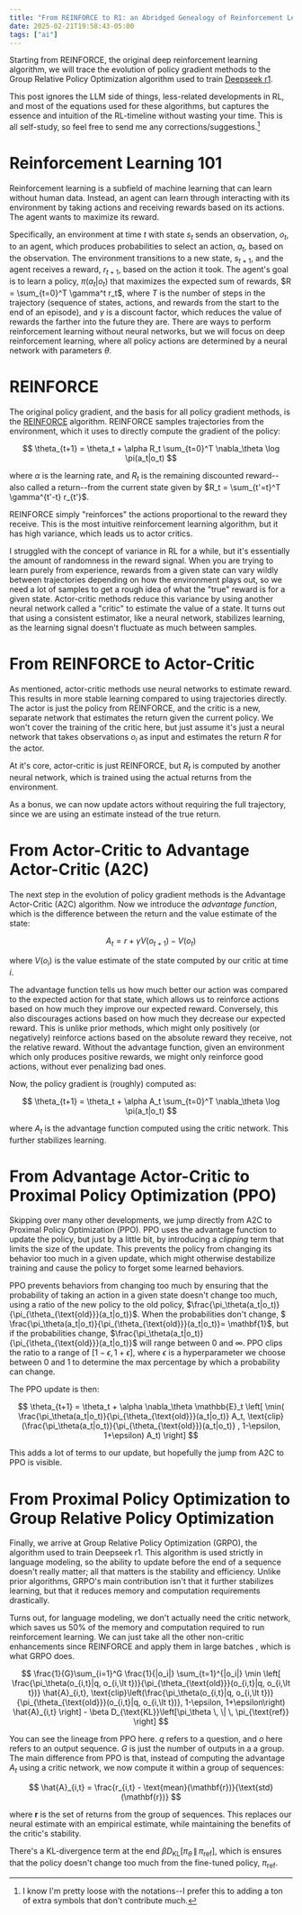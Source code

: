 ```yaml
---
title: "From REINFORCE to R1: an Abridged Genealogy of Reinforcement Learning"
date: 2025-02-21T19:58:43-05:00
tags: ["ai"]
---
```


Starting from REINFORCE, the original deep reinforcement learning algorithm, we will trace the evolution of policy gradient methods to the Group Relative Policy Optimization algorithm used to train [Deepseek r1](https://github.com/deepseek-ai/DeepSeek-R1). 

This post ignores the LLM side of things, less-related developments in RL, and most of the equations used for these algorithms,  but captures the essence and intuition of the RL-timeline without wasting your time. This is all self-study, so feel free to send me any corrections/suggestions.[^1]

[^1]: I know I'm pretty loose with the notations--I prefer this to adding a ton of extra symbols that don't contribute much.

# Reinforcement Learning 101

Reinforcement learning is a subfield of machine learning that can learn without human data. Instead, an agent can learn through interacting with its environment by taking actions and receiving rewards based on its actions. The agent wants to maximize its reward.

Specifically, an environment at time $t$ with state $s_t$ sends an observation, $o_t$, to an agent, which produces probabilities to select an action, $a_t$, based on the observation. The environment transitions to a new state, $s_{t+1}$, and the agent receives a reward, $r_{t+1}$, based on the action it took. The agent's goal is to learn a policy, $\pi(a_t|o_t)$ that maximizes the expected sum of rewards, $R = \sum_{t=0}^T \gamma^t r_t$, where $T$ is the number of steps in the trajectory (sequence of states, actions, and rewards from the start to the end of an episode), and $\gamma$ is a discount factor, which reduces the value of rewards the farther into the future they are. There are ways to perform reinforcement learning without neural networks, but we will focus on deep reinforcement learning, where all policy actions are determined by a neural network with parameters $\theta$.

# REINFORCE

The original policy gradient, and the basis for all policy gradient methods, is the [REINFORCE](https://dilithjay.com/blog/reinforce-a-quick-introduction-with-code) algorithm. REINFORCE samples trajectories from the environment, which it uses to directly compute the gradient of the policy:

$$
\theta_{t+1} = \theta_t + \alpha R_t \sum_{t=0}^T \nabla_\theta \log \pi(a_t|o_t)
$$

where $\alpha$ is the learning rate, and $R_t$ is the remaining discounted reward--also called a return--from the current state given by $R_t = \sum_{t'=t}^T \gamma^{t'-t} r_{t'}$. 

REINFORCE simply "reinforces" the actions proportional to the reward they receive. This is the most intuitive reinforcement learning algorithm, but it has high variance, which leads us to actor critics.

I struggled with the concept of variance in RL for a while, but it's essentially the amount of randomness in the reward signal. When you are trying to learn purely from experience, rewards from a given state can vary wildly between trajectories depending on how the environment plays out, so we need a lot of samples to get a rough idea of what the "true" reward is for a given state. Actor-critic methods reduce this variance by using another neural network called a "critic" to estimate the value of a state. It turns out that using a consistent estimator, like a neural network, stabilizes learning, as the learning signal doesn't fluctuate as much between samples.

# From REINFORCE to Actor-Critic

As mentioned, actor-critic methods use neural networks to estimate reward. This results in more stable learning compared to using trajectories directly. The actor is just the policy from REINFORCE, and the critic is a new, separate network that estimates the return given the current policy. We won't cover the training of the critic here, but just assume it's just a neural network that takes observations $o_i$ as input and estimates the return $R$ for the actor.

At it's core, actor-critic is just REINFORCE, but $R_t$ is computed by another neural network, which is trained using the actual returns from the environment.

As a bonus, we can now update actors without requiring the full trajectory, since we are using an estimate instead of the true return.

# From Actor-Critic to Advantage Actor-Critic (A2C)

The next step in the evolution of policy gradient methods is the Advantage Actor-Critic (A2C) algorithm. Now we introduce the *advantage function*, which is the difference between the return and the value estimate of the state:

$$
A_t = r + \gamma V(o_{t+1}) - V(o_t)
$$

where $V(o_i)$ is the value estimate of the state computed by our critic at time $i$. 

The advantage function tells us how much better our action was compared to the expected action for that state, which allows us to reinforce actions based on how much they improve our expected reward. Conversely, this also discourages actions based on how much they decrease our expected reward. This is unlike prior methods, which might only positively (or negatively) reinforce actions based on the absolute reward they receive, not the relative reward. Without the advantage function, given an environment which only produces positive rewards, we might only reinforce good actions, without ever penalizing bad ones.

Now, the policy gradient is (roughly) computed as:

$$
\theta_{t+1} = \theta_t + \alpha A_t \sum_{t=0}^T \nabla_\theta \log \pi(a_t|o_t)
$$

where $A_t$ is the advantage function computed using the critic network. This further stabilizes learning.

# From Advantage Actor-Critic to Proximal Policy Optimization (PPO)

Skipping over many other developments, we jump directly from A2C to Proximal Policy Optimization (PPO). PPO uses the advantage function to update the policy, but just by a little bit, by introducing a *clipping* term that limits the size of the update. This prevents the policy from changing its behavior too much in a given update, which might otherwise destabilize training and cause the policy to forget some learned behaviors. 

PPO prevents behaviors from changing too much by ensuring that the probability of taking an action in a given state doesn't change too much, using a ratio of the new policy to the old policy, $\frac{\pi_\theta(a_t|o_t)}{\pi_{\theta_{\text{old}}}(a_t|o_t)}$. When the probabilities don't change, $ \frac{\pi_\theta(a_t|o_t)}{\pi_{\theta_{\text{old}}}(a_t|o_t)}= \mathbf{1}$, but if the probabilities change, $\frac{\pi_\theta(a_t|o_t)}{\pi_{\theta_{\text{old}}}(a_t|o_t)}$ will range between 0 and $\infty$. PPO clips the ratio to a range of $[1-\epsilon, 1+\epsilon]$, where $\epsilon$ is a hyperparameter we choose between 0 and 1 to determine the max percentage by which a probability can change.

The PPO update is then:

$$
\theta_{t+1} = \theta_t + \alpha \nabla_\theta \mathbb{E}_t \left[ \min( \frac{\pi_\theta(a_t|o_t)}{\pi_{\theta_{\text{old}}}(a_t|o_t)}
A_t, \text{clip}(\frac{\pi_\theta(a_t|o_t)}{\pi_{\theta_{\text{old}}}(a_t|o_t)} , 1-\epsilon, 1+\epsilon) A_t) \right]
$$

This adds a lot of terms to our update, but hopefully the jump from A2C to PPO is visible.

# From Proximal Policy Optimization to Group Relative Policy Optimization

Finally, we arrive at Group Relative Policy Optimization (GRPO), the algorithm used to train Deepseek r1. This algorithm is used strictly in language modeling, so the ability to update before the end of a sequence doesn't really matter; all that matters is the stability and efficiency. Unlike prior algorithms, GRPO's main contribution isn't that it further stabilizes learning, but that it reduces memory and computation requirements drastically.

Turns out, for language modeling, we don't actually need the critic network, which saves us 50% of the memory and computation required to run reinforcement learning. We can just take all the other non-critic enhancements since REINFORCE and apply them in large batches , which is what GRPO does.

$$
\frac{1}{G}\sum_{i=1}^G \frac{1}{|o_i|} \sum_{t=1}^{|o_i|} \min  \left[ \frac{\pi_\theta(o_{i,t}|q, o_{i,\lt t})}{\pi_{\theta_{\text{old}}}(o_{i,t}|q, o_{i,\lt t})} \hat{A}_{i,t}, \text{clip}\left(\frac{\pi_\theta(o_{i,t}|q, o_{i,\lt t})}{\pi_{\theta_{\text{old}}}(o_{i,t}|q, o_{i,\lt t})}, 1-\epsilon, 1+\epsilon\right) \hat{A}_{i,t} \right] - \beta D_{\text{KL}}\left[\pi_\theta \, \| \, \pi_{\text{ref}}
\right]
$$

You can see the lineage from PPO here. $q$ refers to a question, and $o$ here refers to an output sequence. $G$ is just the number of outputs in a a group. The main difference from PPO is that, instead of computing the advantage $A_t$ using a critic network, we now compute it within a group of sequences:

$$
\hat{A}_{i,t} = \frac{r_{i,t} - \text{mean}(\mathbf{r})}{\text{std}(\mathbf{r})}
$$

where $\mathbf{r}$ is the set of returns from the group of sequences. This replaces our neural estimate with an empirical estimate, while maintaining the benefits of the critic's stability.

There's a KL-divergence term at the end $\beta D_{\text{KL}}\left[\pi_\theta \, \| \, \pi_{\text{ref}}\right]$, which is ensures that the policy doesn't change too much from the fine-tuned policy, $\pi_{\text{ref}}$. 
